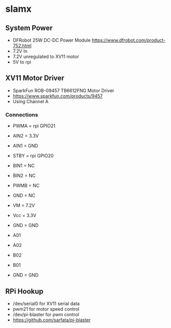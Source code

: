 # slamx

## System Power
 * DFRobot 25W DC-DC Power Module https://www.dfrobot.com/product-752.html
 * 7.2V In
 * 7.2V unregulated to XV11 motor
 * 5V to rpi

## XV11 Motor Driver
 * SparkFun ROB-09457 TB6612FNG Motor Driver
 * https://www.sparkfun.com/products/9457
 * Using Channel A

### Connections

 * PWMA = rpi GPIO21
 * AIN2 = 3.3V 
 * AIN1 = GND
 * STBY = rpi GPIO20
 * BIN1 = NC
 * BIN2 = NC
 * PWMB = NC
 * GND  = NC

 * VM = 7.2V
 * Vcc = 3.3V
 * GND = GND
 * A01 
 * A02 
 * B02 
 * B01
 * GND = GND

 


## RPi Hookup
 * /dev/serial0 for XV11 serial data
 * pwm21 for motor speed control
 * /dev/pi-blaster for pwm control
 * https://github.com/sarfata/pi-blaster
